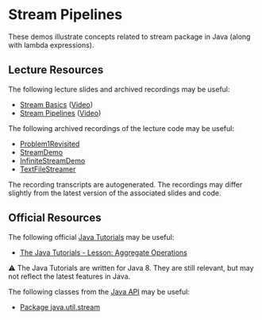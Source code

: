Stream Pipelines
=================================================

These demos illustrate concepts related to stream package in Java (along with lambda expressions).

## Lecture Resources ##

The following lecture slides and archived recordings may be useful:

  - [Stream Basics](https://docs.google.com/presentation/d/e/2PACX-1vSoBD54CVXQDCbqqVaqfpJ1fA3k3aRQWMf9TEaJAmWd7otmOL8OfYD2NsccaKSbknezxq7KNYzVqIaV/pub?start=false&loop=false&delayms=3000) ([Video](https://usfca.hosted.panopto.com/Panopto/Pages/Viewer.aspx?id=52e2a9c7-8ed5-4a02-a2be-af9e01526039))
  - [Stream Pipelines](https://docs.google.com/presentation/d/e/2PACX-1vSll667CnVX2fQK9l9R4Dw4VF_lMj6RihjIb8vMqIdBdkhZAij1fB8k5PCknHilugFi-HRAMCurl-Me/pub?start=false&loop=false&delayms=3000) ([Video](https://usfca.hosted.panopto.com/Panopto/Pages/Viewer.aspx?id=beabc96d-0783-44ef-b445-af9e015285ef))
  
The following archived recordings of the lecture code may be useful:

  - [Problem1Revisited](https://usfca.hosted.panopto.com/Panopto/Pages/Viewer.aspx?id=058c984d-166e-47f2-8c40-af9e0152a3c4)
  - [StreamDemo](https://usfca.hosted.panopto.com/Panopto/Pages/Viewer.aspx?id=a3912c47-49a4-4357-aa3f-af9e0152ba47)
  - [InfiniteStreamDemo](https://usfca.hosted.panopto.com/Panopto/Pages/Viewer.aspx?id=db6ddf56-45e1-4f36-98c5-af9e01526b96)
  - [TextFileStreamer](https://usfca.hosted.panopto.com/Panopto/Pages/Viewer.aspx?id=f9fbc2c3-26a4-4bf8-9d2a-af9e0152d0a8)

The recording transcripts are autogenerated. The recordings may differ slightly from the latest version of the associated slides and code.

## Official Resources ##

The following official [Java Tutorials](http://docs.oracle.com/javase/tutorial/index.html) may be useful:

  - [The Java Tutorials - Lesson: Aggregate Operations](https://docs.oracle.com/javase/tutorial/collections/streams/index.html)

:warning: The Java Tutorials are written for Java 8. They are still relevant, but may not reflect the latest features in Java.

The following classes from the [Java API](https://docs.oracle.com/en/java/javase/17/docs/api/) may be useful:

  - [Package java.util.stream](https://docs.oracle.com/en/java/javase/17/docs/api/java.base/java/util/stream/package-summary.html)
